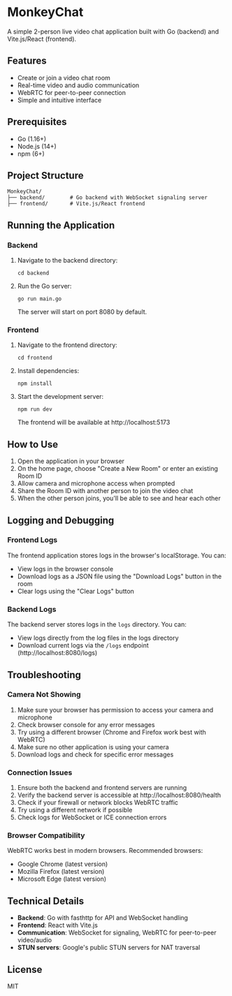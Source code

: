 # MonkeyChat

A simple 2-person live video chat application built with Go (backend) and Vite.js/React (frontend).

## Features

- Create or join a video chat room
- Real-time video and audio communication
- WebRTC for peer-to-peer connection
- Simple and intuitive interface

## Prerequisites

- Go (1.16+)
- Node.js (14+)
- npm (6+)

## Project Structure

```
MonkeyChat/
├── backend/        # Go backend with WebSocket signaling server
├── frontend/       # Vite.js/React frontend
```

## Running the Application

### Backend

1. Navigate to the backend directory:
   ```
   cd backend
   ```

2. Run the Go server:
   ```
   go run main.go
   ```
   The server will start on port 8080 by default.

### Frontend

1. Navigate to the frontend directory:
   ```
   cd frontend
   ```

2. Install dependencies:
   ```
   npm install
   ```

3. Start the development server:
   ```
   npm run dev
   ```
   The frontend will be available at http://localhost:5173

## How to Use

1. Open the application in your browser
2. On the home page, choose "Create a New Room" or enter an existing Room ID
3. Allow camera and microphone access when prompted
4. Share the Room ID with another person to join the video chat
5. When the other person joins, you'll be able to see and hear each other

## Logging and Debugging

### Frontend Logs
The frontend application stores logs in the browser's localStorage. You can:
- View logs in the browser console
- Download logs as a JSON file using the "Download Logs" button in the room
- Clear logs using the "Clear Logs" button

### Backend Logs
The backend server stores logs in the `logs` directory. You can:
- View logs directly from the log files in the logs directory
- Download current logs via the `/logs` endpoint (http://localhost:8080/logs)

## Troubleshooting

### Camera Not Showing
1. Make sure your browser has permission to access your camera and microphone
2. Check browser console for any error messages
3. Try using a different browser (Chrome and Firefox work best with WebRTC)
4. Make sure no other application is using your camera
5. Download logs and check for specific error messages

### Connection Issues
1. Ensure both the backend and frontend servers are running
2. Verify the backend server is accessible at http://localhost:8080/health
3. Check if your firewall or network blocks WebRTC traffic
4. Try using a different network if possible
5. Check logs for WebSocket or ICE connection errors

### Browser Compatibility
WebRTC works best in modern browsers. Recommended browsers:
- Google Chrome (latest version)
- Mozilla Firefox (latest version)
- Microsoft Edge (latest version)

## Technical Details

- **Backend**: Go with fasthttp for API and WebSocket handling
- **Frontend**: React with Vite.js
- **Communication**: WebSocket for signaling, WebRTC for peer-to-peer video/audio
- **STUN servers**: Google's public STUN servers for NAT traversal

## License

MIT 